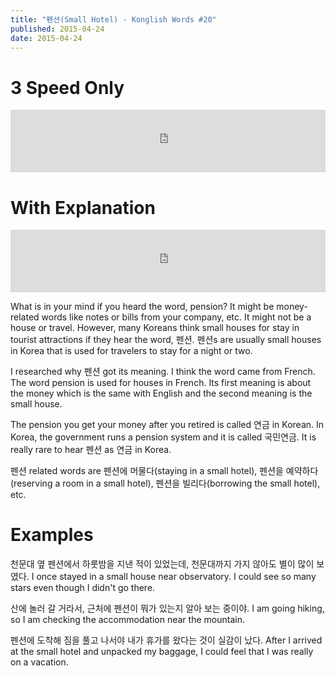 ```yaml
---
title: "펜션(Small Hotel) - Konglish Words #20"
published: 2015-04-24
date: 2015-04-24
---
```


#  3 Speed Only

<iframe id="audio_iframe" src="https://www.podbean.com/media/player/bfrmv-55877a?skin=10" width="100%" height="100" frameborder="0" scrolling="no"></iframe>

#  With Explanation

<iframe id="audio_iframe" src="https://www.podbean.com/media/player/uvein-558780?skin=10" width="100%" height="100" frameborder="0" scrolling="no"></iframe>

What is in your mind if you heard the word, pension? It might be money-related words like notes or bills from your company, etc. It might not be a house or travel. However, many Koreans think small houses for stay in tourist attractions if they hear the word, 펜션. 펜션s are usually small houses in Korea that is used for travelers to stay for a night or two.

I researched why 펜션 got its meaning. I think the word came from French. The word pension is used for houses in French. Its first meaning is about the money which is the same with English and the second meaning is the small house.

The pension you get your money after you retired is called 연금 in Korean. In Korea, the government runs a pension system and it is called 국민연금. It is really rare to hear 펜션 as 연금 in Korea.

펜션 related words are 펜션에 머물다(staying in a small hotel), 펜션을 예약하다(reserving a room in a small hotel), 펜션을 빌리다(borrowing the small hotel), etc.

#  Examples

천문대 옆 펜션에서 하룻밤을 지낸 적이 있었는데, 천문대까지 가지 않아도 별이 많이 보였다.
I once stayed in a small house near observatory. I could see so many stars even though I didn't go there.

산에 놀러 갈 거라서, 근처에 펜션이 뭐가 있는지 알아 보는 중이야.
I am going hiking, so I am checking the accommodation near the mountain.

펜션에 도착해 짐을 풀고 나서야 내가 휴가를 왔다는 것이 실감이 났다.
After I arrived at the small hotel and unpacked my baggage, I could feel that I was really on a vacation.
